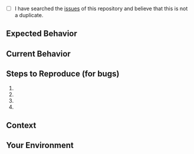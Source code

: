 <!--- Provide a general summary of the issue in the Title above -->

<!--
    Thank you very much for contributing to this project by creating an issue! ❤️
    To avoid duplicate issues we ask you to check off the following list.
-->

<!-- Checked checkbox should look like this: [x] -->

- [ ] I have searched the [issues](https://github.com/latt-dev/latt-app/issues) of this repository and believe that this is not a duplicate.

## Expected Behavior

<!---
    If you're describing a bug, tell us what should happen.
    If you're suggesting a change/improvement, tell us how it should work.
-->

## Current Behavior

<!---
    If describing a bug, tell us what happens instead of the expected behavior.
    If suggesting a change/improvement, explain the difference from current behavior.
-->

## Steps to Reproduce (for bugs)

1.
2.
3.
4.

## Context

<!--- 
    How has this issue affected you? What are you trying to accomplish? 
    Providing context helps us come up with a solution that is most useful in the real world.
-->

## Your Environment

<!--- Include as many relevant details about the environment with which you experienced the bug. -->
